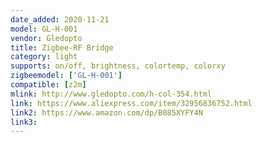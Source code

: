 ```yaml
---
date_added: 2020-11-21
model: GL-H-001
vendor: Gledopto
title: Zigbee-RF Bridge
category: light
supports: on/off, brightness, colortemp, colorxy
zigbeemodel: ['GL-H-001']
compatible: [z2m]
mlink: http://www.gledopto.com/h-col-354.html
link: https://www.aliexpress.com/item/32956836752.html
link2: https://www.amazon.com/dp/B085XYFY4N
link3: 
---
```


